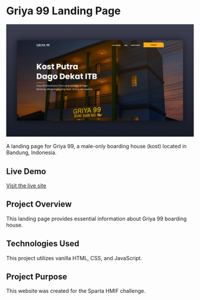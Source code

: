 # Griya 99 Landing Page

![Thumbnail](images/thumbnail.png)

A landing page for Griya 99, a male-only boarding house (kost) located in Bandung, Indonesia.

## Live Demo

[Visit the live site](https://faristf.github.io/Griya-99-Landing-Page/)

## Project Overview

This landing page provides essential information about Griya 99 boarding house.

## Technologies Used

This project utilizes vanilla HTML, CSS, and JavaScript.

## Project Purpose

This website was created for the Sparta HMIF challenge.

